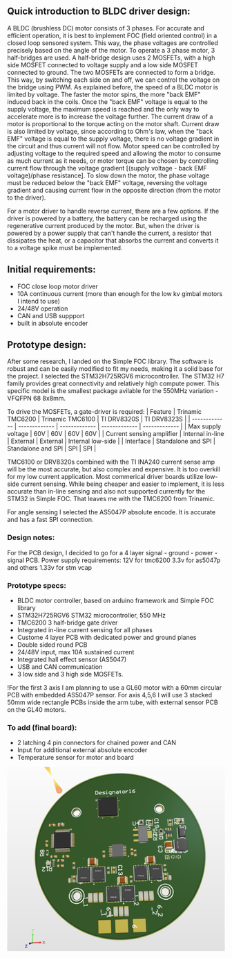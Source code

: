 ## Quick introduction to BLDC driver design:
A BLDC (brushless DC) motor consists of 3 phases. For accurate and efficient operation, it is best to implement FOC (field oriented control) in a closed loop sensored system. This way, the phase voltages are controlled precisely based on the angle of the motor.
To operate a 3 phase motor, 3 half-bridges are used. A half-bridge design uses 2 MOSFETs, with a high side MOSFET connected to voltage supply and a low side MOSFET connected to ground. The two MOSFETs are connected to form a bridge. This way, by switching each side on and off, we can control the voltage on the bridge using PWM.
As explained before, the speed of a BLDC motor is limited by voltage. The faster the motor spins, the more "back EMF" induced back in the coils. Once the "back EMF" voltage is equal to the supply voltage, the maximum speed is reached and the only way to accelerate more is to increase the voltage further.
The current draw of a motor is proportional to the torque acting on the motor shaft. Current draw is also limited by voltage, since according to Ohm's law, when the "back EMF" voltage is equal to the supply voltage, there is no voltage gradient in the circuit and thus current will not flow. 
Motor speed can be controlled by adjusting voltage to the required speed and allowing the motor to consume as much current as it needs, or motor torque can be chosen by controlling current flow through the voltage gradient [(supply voltage - back EMF voltage)/phase resistance].
To slow down the motor, the phase voltage must be reduced below the "back EMF" voltage, reversing the voltage gradient and causing current flow in the opposite direction (from the motor to the driver). 

For a motor driver to handle reverse current, there are a few options. If the driver is powered by a battery, the battery can be recharged using the regenerative current produced by the motor. But, when the driver is powered by a power supply that can't handle the current, a resistor that dissipates the heat, or a capacitor that absorbs the current and converts it to a voltage spike must be implemented.

## Initial requirements:
- FOC close loop motor driver
- 10A continuous current (more than enough for the low kv gimbal motors I intend to use)
- 24/48V operation
- CAN and USB suppport
- built in absolute encoder

## Prototype design:
After some research, I landed on the Simple FOC library. The software is robust and can be easily modified to fit my needs, making it a solid base for the project.
I selected the STM32H725RGV6 microcontroller. The STM32 H7 family provides great connectivity and relatively high compute power. This specific model is the smallest package avilable for the 550MHz variation - VFQFPN 68 8x8mm.

To drive the MOSFETs, a gate-driver is required:
| Feature  | Trinamic TMC6200 | Trinamic TMC6100 | TI DRV8320S | TI DRV8323S |
| ------------- | ------------- | ------------- | ------------- | ------------- |
| Max supply voltage | 60V | 60V | 60V | 60V |
| Current sensing amplifier | Internal in-line | External | External | Internal low-side | 
| Interface | Standalone and SPI | Standalone and SPI | SPI | SPI |

TMC6100 or DRV8320s combined with the TI INA240 current sense amp will be the most accurate, but also complex and expensive. It is too overkill for my low current application.
Most commerical driver boards utilize low-side current sensing. While being cheaper and easier to implement, it is less accurate than in-line sensing and also not supported currently for the STM32 in Simple FOC.
That leaves me with the TMC6200 from Trinamic.

For angle sensing I selected the AS5047P absolute encode. It is accurate and has a fast SPI connection.


### Design notes:
For the PCB design, I decided to go for a 4 layer signal - ground - power - signal PCB.
Power supply requirements:
12V for tmc6200
3.3v for as5047p and others
1.33v for stm vcap

### Prototype specs:
- BLDC motor controller, based on arduino framework and Simple FOC library
- STM32H725RGV6 STM32 microcontroller, 550 MHz
- TMC6200 3 half-bridge gate driver
- Integrated in-line current sensing for all phases
- Custome 4 layer PCB with dedicated power and ground planes
- Double sided round PCB
- 24/48V input, max 10A sustained current
- Integrated hall effect sensor (AS5047)
- USB and CAN communication
- 3 low side and 3 high side MOSFETs.
  
!For the first 3 axis I am planning to use a GL60 motor with a 60mm circular PCB with embedded AS5047P sensor. For axis 4,5,6 I will use 3 stacked 50mm wide rectangle PCBs inside the arm tube, with external sensor PCB on the GL40 motors.

### To add (final board):
- 2 latching 4 pin connectors for chained power and CAN
- Input for additional external absolute encoder
- Temperature sensor for motor and board

![Test station](https://github.com/nadavelkabets/Robot-Arm/blob/main/controller/SCR-20230510-wyj.png)
